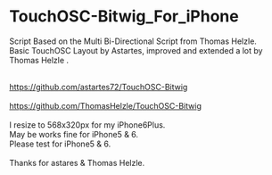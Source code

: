 TouchOSC-Bitwig_For_iPhone
==========================
Script Based on the Multi Bi-Directional Script from Thomas Helzle.<BR>
Basic TouchOSC Layout by Astartes, improved and extended a lot by Thomas Helzle .<BR><BR>

https://github.com/astartes72/TouchOSC-Bitwig<BR><BR>
https://github.com/ThomasHelzle/TouchOSC-Bitwig<BR>
<BR>
I resize to 568x320px for my iPhone6Plus.<BR>
May be works fine for iPhone5 & 6.<BR>
Please test for iPhone5 & 6.<BR>
<BR>
Thanks for astares & Thomas Helzle.<BR>
